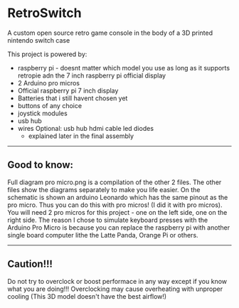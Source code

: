 # RetroSwitch
A custom open source retro game console in the body of a 3D printed nintendo switch case


This project is powered by:
- raspberry pi - doesnt matter which model you use as long as it supports retropie adn the 7 inch raspberry pi official display
- 2 Arduino pro micros
- Official raspberry pi 7 inch display
- Batteries that i still havent chosen yet
- buttons of any choice
- joystick modules
- usb hub
- wires
Optional:
  usb hub
  hdmi cable
  led diodes
  - explained later in the final assembly


-------------
Good to know: 
-------------

Full diagram pro micro.png is a compilation of the other 2 files. The other files show the diagrams separately to make you life easier. On the schematic is shown an arduino Leonardo which has the same pinout as the pro micro. Thus you can do this with pro micros! (I did it with pro micros). You will need 2 pro micros for this project - one on the left side, one on the right side. The reason I chose to simulate keyboard presses with the Arduino Pro Micro is because you can replace the raspberry pi with another single board computer lithe the Latte Panda, Orange Pi or others.

----------
Caution!!!
----------

Do not try to overclock or boost performace in any way except if you know what you are doing!!! Overclocking may cause overheating with unproper cooling (This 3D model  doesn't have the best airflow!)
